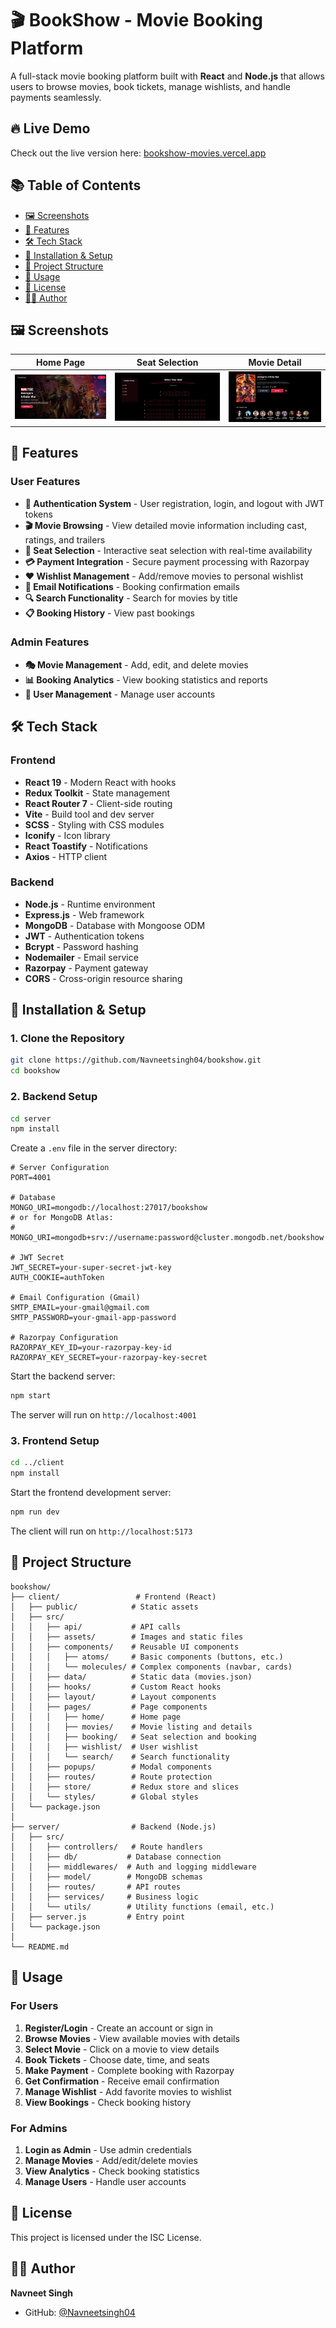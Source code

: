 # 🎬 BookShow - Movie Booking Platform

A full-stack movie booking platform built with **React** and **Node.js** that allows users to browse movies, book tickets, manage wishlists, and handle payments seamlessly.

## 🔥 Live Demo

Check out the live version here: [bookshow-movies.vercel.app](https://bookshow-movies.vercel.app) 

## 📚 Table of Contents

- [🖼️ Screenshots](#️-screenshots)
- [🌟 Features](#-features)
- [🛠️ Tech Stack](#-tech-stack)
- [🚀 Installation & Setup](#-installation--setup)
- [📁 Project Structure](#-project-structure)
- [🎯 Usage](#-usage)
- [📝 License](#-license)
- [👨‍💻 Author](#-author)


## 🖼️ Screenshots

| Home Page | Seat Selection | Movie Detail|
|-----------|----------------|-----------------|
| ![home](./client/public/screenshots/home.png) | ![seat](./client/public/screenshots/seat.png) | ![Movie Detail](./client/public/screenshots/detail.png) |


## 🌟 Features

### User Features
- **🔐 Authentication System** - User registration, login, and logout with JWT tokens
- **🎬 Movie Browsing** - View detailed movie information including cast, ratings, and trailers
- **💺 Seat Selection** - Interactive seat selection with real-time availability
- **💳 Payment Integration** - Secure payment processing with Razorpay
- **❤️ Wishlist Management** - Add/remove movies to personal wishlist
- **📧 Email Notifications** - Booking confirmation emails
- **🔍 Search Functionality** - Search for movies by title
- **📋 Booking History** - View past bookings

### Admin Features
- **🎭 Movie Management** - Add, edit, and delete movies
- **📊 Booking Analytics** - View booking statistics and reports
- **👥 User Management** - Manage user accounts

## 🛠️ Tech Stack

### Frontend
- **React 19** - Modern React with hooks
- **Redux Toolkit** - State management
- **React Router 7** - Client-side routing
- **Vite** - Build tool and dev server
- **SCSS** - Styling with CSS modules
- **Iconify** - Icon library
- **React Toastify** - Notifications
- **Axios** - HTTP client

### Backend
- **Node.js** - Runtime environment
- **Express.js** - Web framework
- **MongoDB** - Database with Mongoose ODM
- **JWT** - Authentication tokens
- **Bcrypt** - Password hashing
- **Nodemailer** - Email service
- **Razorpay** - Payment gateway
- **CORS** - Cross-origin resource sharing

## 🚀 Installation & Setup

### 1. Clone the Repository
```bash
git clone https://github.com/Navneetsingh04/bookshow.git
cd bookshow
```

### 2. Backend Setup
```bash
cd server
npm install
```

Create a `.env` file in the server directory:
```env
# Server Configuration
PORT=4001

# Database
MONGO_URI=mongodb://localhost:27017/bookshow
# or for MongoDB Atlas:
# MONGO_URI=mongodb+srv://username:password@cluster.mongodb.net/bookshow

# JWT Secret
JWT_SECRET=your-super-secret-jwt-key
AUTH_COOKIE=authToken

# Email Configuration (Gmail)
SMTP_EMAIL=your-gmail@gmail.com
SMTP_PASSWORD=your-gmail-app-password

# Razorpay Configuration
RAZORPAY_KEY_ID=your-razorpay-key-id
RAZORPAY_KEY_SECRET=your-razorpay-key-secret
```

Start the backend server:
```bash
npm start
```
The server will run on `http://localhost:4001`

### 3. Frontend Setup
```bash
cd ../client
npm install
```

Start the frontend development server:
```bash
npm run dev
```
The client will run on `http://localhost:5173`


## 📁 Project Structure

```
bookshow/
├── client/                 # Frontend (React)
│   ├── public/            # Static assets
│   ├── src/
│   │   ├── api/           # API calls
│   │   ├── assets/        # Images and static files
│   │   ├── components/    # Reusable UI components
│   │   │   ├── atoms/     # Basic components (buttons, etc.)
│   │   │   └── molecules/ # Complex components (navbar, cards)
│   │   ├── data/          # Static data (movies.json)
│   │   ├── hooks/         # Custom React hooks
│   │   ├── layout/        # Layout components
│   │   ├── pages/         # Page components
│   │   │   ├── home/      # Home page
│   │   │   ├── movies/    # Movie listing and details
│   │   │   ├── booking/   # Seat selection and booking
│   │   │   ├── wishlist/  # User wishlist
│   │   │   └── search/    # Search functionality
│   │   ├── popups/        # Modal components
│   │   ├── routes/        # Route protection
│   │   ├── store/         # Redux store and slices
│   │   └── styles/        # Global styles
│   └── package.json
│
├── server/                # Backend (Node.js)
│   ├── src/
│   │   ├── controllers/   # Route handlers
│   │   ├── db/           # Database connection
│   │   ├── middlewares/  # Auth and logging middleware
│   │   ├── model/        # MongoDB schemas
│   │   ├── routes/       # API routes
│   │   ├── services/     # Business logic
│   │   └── utils/        # Utility functions (email, etc.)
│   ├── server.js         # Entry point
│   └── package.json
│
└── README.md
```

## 🎯 Usage

### For Users
1. **Register/Login** - Create an account or sign in
2. **Browse Movies** - View available movies with details
3. **Select Movie** - Click on a movie to view details
4. **Book Tickets** - Choose date, time, and seats
5. **Make Payment** - Complete booking with Razorpay
6. **Get Confirmation** - Receive email confirmation
7. **Manage Wishlist** - Add favorite movies to wishlist
8. **View Bookings** - Check booking history

### For Admins
1. **Login as Admin** - Use admin credentials
2. **Manage Movies** - Add/edit/delete movies
3. **View Analytics** - Check booking statistics
4. **Manage Users** - Handle user accounts


## 📝 License

This project is licensed under the ISC License.

## 👨‍💻 Author

**Navneet Singh**
- GitHub: [@Navneetsingh04](https://github.com/Navneetsingh04)
